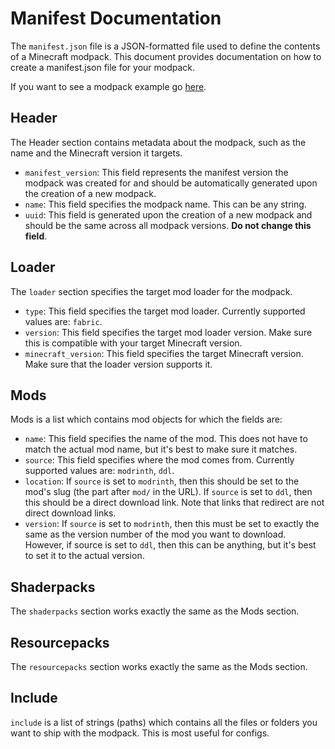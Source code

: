 # Manifest Documentation

The `manifest.json` file is a JSON-formatted file used to define the contents of a Minecraft modpack. This document provides documentation on how to create a manifest.json file for your modpack.

If you want to see a modpack example go [here](https://github.com/Wynncraft-Overhaul/modpack-example).

## Header

The Header section contains metadata about the modpack, such as the name and the Minecraft version it targets.

- `manifest_version`: This field represents the manifest version the modpack was created for and should be automatically generated upon the creation of a new modpack.
- `name`: This field specifies the modpack name. This can be any string.
- `uuid`: This field is generated upon the creation of a new modpack and should be the same across all modpack versions. **Do not change this field**.

## Loader

The `loader` section specifies the target mod loader for the modpack.

- `type`: This field specifies the target mod loader. Currently supported values are: `fabric`.
- `version`: This field specifies the target mod loader version. Make sure this is compatible with your target Minecraft version.
- `minecraft_version`: This field specifies the target Minecraft version. Make sure that the loader version supports it.

## Mods

Mods is a list which contains mod objects for which the fields are:

- `name`: This field specifies the name of the mod. This does not have to match the actual mod name, but it's best to make sure it matches.
- `source`: This field specifies where the mod comes from. Currently supported values are: `modrinth`, `ddl`.
- `location`: If `source` is set to `modrinth`, then this should be set to the mod's slug (the part after `mod/` in the URL). If `source` is set to `ddl`, then this should be a direct download link. Note that links that redirect are not direct download links.
- `version`: If `source` is set to `modrinth`, then this must be set to exactly the same as the version number of the mod you want to download. However, if source is set to `ddl`, then this can be anything, but it's best to set it to the actual version.

## Shaderpacks

The `shaderpacks` section works exactly the same as the Mods section.

## Resourcepacks

The `resourcepacks` section works exactly the same as the Mods section.

## Include

`include` is a list of strings (paths) which contains all the files or folders you want to ship with the modpack. This is most useful for configs.
